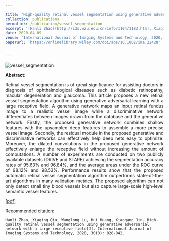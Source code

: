 ```yaml
---

title: "High‐quality retinal vessel segmentation using generative adversarial network with a large receptive field"
collection: publications
permalink: /publication/vessel_segmentation
excerpt: '[Hanli Zhao](http://i3s.wzu.edu.cn/info/1104/1183.htm), Xiaqing Qiu, **Wanglong Lu**, [Hui Huang](http://i3s.wzu.edu.cn/info/1104/1163.htm), [Xiaogang Jin](http://www.cad.zju.edu.cn/home/jin/).'
date: 2020-04-09
venue: 'International Journal of Imaging Systems and Technology, 2020, 30(3): 828-842'
paperurl: 'https://onlinelibrary.wiley.com/doi/abs/10.1002/ima.22428'


---
```

![vessel_segmentation](https://longlongaaago.github.io/images/publications//vessel_segmentation.png)


<b>Abstract:</b>
<div style="text-align: justify"> Retinal vessel segmentation is of great significance for assisting doctors in diagnosis of ophthalmological diseases such as diabetic retinopathy, macular degeneration and glaucoma. This article proposes a new retinal vessel segmentation algorithm using generative adversarial learning with a large receptive field. A generative network maps an input retinal fundus image to a realistic vessel image while a discriminative network differentiates between images drawn from the database and the generative network. Firstly, the proposed generative network combines shallow features with the upsampled deep features to assemble a more precise vessel image. Secondly, the residual module in the proposed generative and discriminative networks can effectively help deep nets easy to optimize. Moreover, the dilated convolutions in the proposed generative network effectively enlarge the receptive field without increasing the amount of computations. A number of experiments are conducted on two publicly available datasets (DRIVE and STARE) achieving the segmentation accuracy rates of 95.63% and 96.84%, and the average areas under the ROC curve of 98.12% and 98.53%. Performance results show that the proposed automatic retinal vessel segmentation algorithm outperforms state-of-the-art algorithms in many validation metrics. The proposed algorithm can not only detect small tiny blood vessels but also capture large-scale high-level semantic vessel features.</div>


[[pdf]](https://onlinelibrary.wiley.com/doi/abs/10.1002/ima.22428)

Recommended citation: 
```
Hanli Zhao, Xiaqing Qiu, Wanglong Lu, Hui Huang, Xiaogang Jin. High‐quality retinal vessel segmentation using generative adversarial network with a large receptive field[J]. International Journal of Imaging Systems and Technology, 2020, 30(3): 828-842.
```
